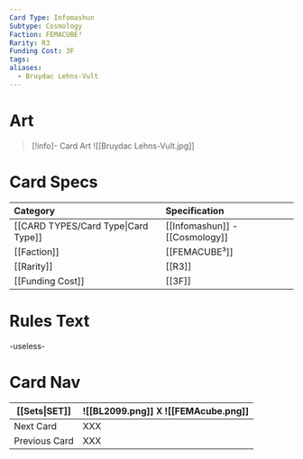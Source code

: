 ```yaml
---
Card Type: Infomashun
Subtype: Cosmology
Faction: FEMACUBE³
Rarity: R3
Funding Cost: 3F
tags: 
aliases:
  - Bruydac Lehns-Vult
---
```

# Art

> [!info]- Card Art
> ![[Bruydac Lehns-Vult.jpg]]

# Card Specs

| Category | Specification| 
| :--- | :--- |
| [[CARD TYPES/Card Type\|Card Type]] | [[Infomashun]] - [[Cosmology]] |  
| [[Faction]] | [[FEMACUBE³]] | 
| [[Rarity]] | [[R3]] | 
| [[Funding Cost]] | [[3F]] |  

# Rules Text  

-useless-

# Card Nav

| [[Sets\|SET]] |  ![[BL2099.png]] 𐌢 ![[FEMAcube.png]] |
| ------------- | ------------------------------ |
| Next Card     | XXX |
| Previous Card | XXX |


